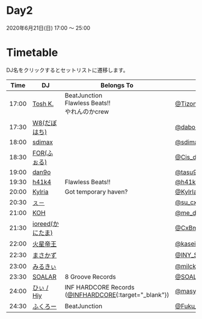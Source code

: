 # Day2

2020年6月21日(日) 17:00 ～ 25:00

# Timetable
DJ名をクリックするとセットリストに遷移します。

| Time  | DJ | Belongs To | Twitter |
| ------ | ------ | ------ | ------ |
| 17:00 | [Tosh K.](../setlist/day2/01_tosh_k.md) | BeatJunction <br> Flawless Beats!! <br> やれんのかcrew | [@Tizona_dEl_Cid](https://twitter.com/Tizona_dEl_Cid){:target="_blank"}  |
| 17:30 | [W8(だぼはち)](../setlist/day2/02_w8.md) |  | [@dabohachi](https://twitter.com/dabohachi){:target="_blank"}  |
| 18:00 | [sdimax](../setlist/day2/03_sdimax.md)|  | [@sdimax765](https://twitter.com/sdimax765){:target="_blank"}  |
| 18:30 | [FOR(ふぉる)](../setlist/day2/04_for.md) | | [@Cis_dur](https://twitter.com/Cis_dur){:target="_blank"}  |
| 19:00 | [dan9o](../setlist/day2/05_dan9o.md) |  | [@tasu9dan9o](https://twitter.com/tasu9dan9o){:target="_blank"}   |
| 19:30 | [h41k4](../setlist/day2/06_h41k4.md) | Flawless Beats!! | [@h41k4](https://twitter.com/h41k4){:target="_blank"}  |
| 20:00 | [Kylria](../setlist/day2/07_Kylria.md) | Got temporary haven? | [@KylrIa](https://twitter.com/KylrIa){:target="_blank"}  |
| 20:30 | [ㇲ－](../setlist/day2/08_su.md) | | [@su_cxb](https://twitter.com/su_cxb){:target="_blank"}  |
| 21:00 | [KOH](../setlist/day2/09_KOH.md) | | [@me_dkusi](https://twitter.com/me_dkusi){:target="_blank"}  |
| 21:30 | [ioreed(かにたま)](../setlist/day2/10_ioreed.md) | | [@CxBman_naniwa](https://twitter.com/CxBman_naniwa){:target="_blank"}  |
| 22:00 | [火星帝王](../setlist/day2/11_kaseiteiou.md) | | [@kaseiteiou](https://twitter.com/kaseiteiou){:target="_blank"}  |
| 22:30 | [まさかず](../setlist/day2/12_masakazu.md) | | [@INY_S](https://twitter.com/INY_S){:target="_blank"}  |
| 23:00 | [みるきぃ](../setlist/day2/13_milcky.md) | | [@milcky76573](https://twitter.com/milcky76573){:target="_blank"}  |
| 23:30 | [SOALAR](../setlist/day2/14_SOALAR.md) | 8 Groove Records | [@SOALAR](https://twitter.com/SOALAR){:target="_blank"}  |
| 24:00 | [ひぃ / Hiy](../setlist/day2/15_Hiy.md) | INF HARDCORE Records ([@INFHARDCORE](https://twitter.com/INFHARDCORE){:target="_blank"}) | [@masyamusic](https://twitter.com/masyamusic){:target="_blank"}  |
| 24:30 | [ふくろー](../setlist/day2/16_fukuro.md) | BeatJunction | [@Fuku_Sh](https://twitter.com/Fuku_Sh){:target="_blank"}  |
